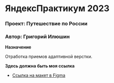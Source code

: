 # ЯндексПрактикум 2023
### Проект: Путешествие по России
### Автор: Григорий Илюшин

**Назначение**

Отработка приемов адаптивной верстки.

**Здесь должна быть моя ссылка**

* [Ссылка на макет в Figma](https://www.figma.com/file/5S2WSbEFL6awjVWJ0NWL8Q/Sprint-3_-Russia-_-desktop-mobile?node-id=28503%3A0)
